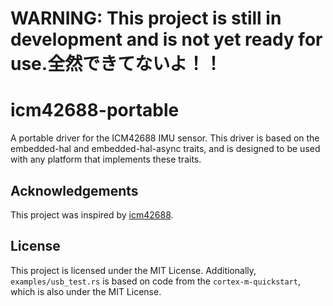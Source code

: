 # WARNING: This project is still in development and is not yet ready for use.全然できてないよ！！


# icm42688-portable
A portable driver for the ICM42688 IMU sensor.
This driver is based on the embedded-hal and embedded-hal-async traits, and is designed to be used with any platform that implements these traits.

## Acknowledgements
This project was inspired by [icm42688](https://github.com/oldsheep68/icm42688).

## License
This project is licensed under the MIT License.
Additionally, `examples/usb_test.rs` is based on code from the `cortex-m-quickstart`, which is also under the MIT License.
